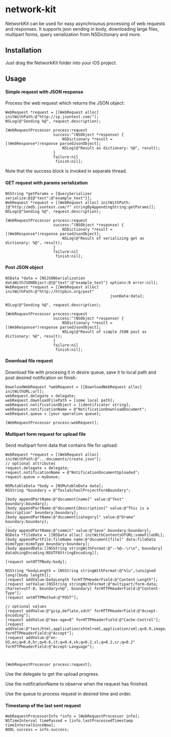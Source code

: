 # network-kit

NetworkKit can be used for easy asynchrounus processing of web requests and responses.
It supports json sending in body, downloading large files, multipart forms, query serialization from NSDictionary and more.

## Installation
Just drag the NetworkKit folder into your iOS project.

## Usage

#### Simple request with JSON response
Process the web request which returns the JSON object:

    WebRequest *request = [[WebRequest alloc] initWithPath:@"http://ip.jsontest.com/"];
    NSLog(@"Sending %@", request.description);
    
    [WebRequestProcessor process:request
                         success:^(NSObject *response) {
                             NSDictionary *result = [(WebResponse*)response parsedJsonObject];
                             NSLog(@"Result as dictionary: %@", result);
                         }
                         failure:nil
                          finish:nil];

Note that the success block is invoked in separate thread.

#### GET request with params serialization 

    NSString *getParams = [QuerySerializer serialize:@{@"text":@"example_text"}];
    WebRequest *request = [[WebRequest alloc] initWithPath:[@"http://md5.jsontest.com/?" stringByAppendingString:getParams]];
    NSLog(@"Sending %@", request.description);
    
    [WebRequestProcessor process:request
                         success:^(NSObject *response) {
                             NSDictionary *result = [(WebResponse*)response parsedJsonObject];
                             NSLog(@"Result of serializing get as dictionary: %@", result);
                         }
                         failure:nil
                          finish:nil];

#### Post JSON object

    NSData *data = [NSJSONSerialization dataWithJSONObject:@{@"text":@"example_text"} options:0 error:nil];
    WebRequest *request = [[WebRequest alloc] initWithPath:@"http://httpbin.org/post"
                                                  jsonData:data];
    
    NSLog(@"Sending %@", request.description);
    
    [WebRequestProcessor process:request
                         success:^(NSObject *response) {
                             NSDictionary *result = [(WebResponse*)response parsedJsonObject];
                             NSLog(@"Result of simple JSON post as dictionary: %@", result);
                         }
                         failure:nil
                          finish:nil];


#### Download file request
Download file with procesing it in desire queue, save it to local path and post desired notification on finish:

    DownloadWebRequest *webRequest = [[DownloadWebRequest alloc] initWithURL:url];
    webRequest.delegate = delegate;
    webRequest.downloadFilePath = [some local path];
    webRequest.notificationObject = [identificator string];
    webRequest.notificationName = @"NotificationDownloadDocument";
    webRequest.queue = [your operation queue];
    
    [WebRequestProcessor process:webRequest];
    
#### Multipart form request for upload file
Send multipart form data that contains file for upload:

    WebRequest *request = [[WebRequest alloc] initWithPath:@"...documents/create.json"];
    // optional attributes
    request.delegate = delegate;
    request.notificationName = @"NotificationDocumentUploaded";
    request.queue = myQueue;
    
    NSMutableData *body = [NSMutableData data];
    NSString *boundary = @"TeslaSchoolProjectFormBoundary";
    
    [body appendPartName:@"document[name]" value:@"Test" boundary:boundary];
    [body appendPartName:@"document[description]" value:@"This is a description" boundary:boundary];
    [body appendPartName:@"document[category]" value:@"Drama" boundary:boundary];
    ...
    [body appendPartName:@"commit" value:@"Save" boundary:boundary];
    NSData *fileData = [[NSData alloc] initWithContentsOfURL:someFileURL];
    [body appendPartFile:fileName name:@"document[file]" data:fileData mimeType:mimeType boundary:boundary];
    [body appendData:[[NSString stringWithFormat:@"--%@--\r\n", boundary] dataUsingEncoding:NSUTF8StringEncoding]];
    
    [request setHTTPBody:body];
    
    NSString *bodyLength = [NSString stringWithFormat:@"%lu",(unsigned long)[body length]];
    [request addValue:bodyLength forHTTPHeaderField:@"Content-Length"];
    [request setValue:[NSString stringWithFormat:@"multipart/form-data; charset=utf-8; boundary=%@", boundary] forHTTPHeaderField:@"Content-Type"];
    [request setHTTPMethod:@"POST"];
    
    // optional values
    [request addValue:@"gzip,deflate,sdch" forHTTPHeaderField:@"Accept-Encoding"];
    [request addValue:@"max-age=0" forHTTPHeaderField:@"Cache-Control"];
    [request addValue:@"text/html,application/xhtml+xml,application/xml;q=0.9,image/webp,*/*;q=0.8" forHTTPHeaderField:@"Accept"];
    [request addValue:@"en-US,en;q=0.8,hr;q=0.6,it;q=0.4,sk;q=0.2,sl;q=0.2,sr;q=0.2" forHTTPHeaderField:@"Accept-Language"];
    
    
    
    [WebRequestProcessor process:request];

Use the delegate to get the upload progress.

Use the notificationName to observe when the request has finished.

Use the queue to process request in desired time and order.

#### Timestamp of the last sent request

    WebRequestProcessorInfo *info = [WebRequestProcessor info];
    NSTimeInterval timePassed = [info.lastProcessedTimestamp timeIntervalSinceNow];
    BOOL success = info.success;
